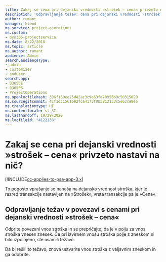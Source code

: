 ```yaml
---
title: Zakaj se cena pri dejanski vrednosti »strošek – cena« privzeto nastavi na nič?
description: 'Odpravljanje težav: cena pri dejanski vrednosti »strošek – cena« se privzeto nastavi na 0.'
author: rumant
manager: kfend
ms.service: project-operations
ms.custom:
- dyn365-projectservice
ms.date: 8/22/2018
ms.topic: article
ms.author: rumant
audience: Admin
search.audienceType:
- admin
- customizer
- enduser
search.app:
- D365CE
- D365PS
- ProjectOperations
ms.openlocfilehash: 306f169ee25d42ac3c9e63fa70956b9c50315829
ms.sourcegitcommit: 4cf1dc1561b92fca4175f0b3813133c5e63ce8e6
ms.translationtype: HT
ms.contentlocale: sl-SI
ms.lasthandoff: 10/28/2020
ms.locfileid: "4122138"
---
```

# <a name="why-is-the-price-defaulting-to-zero-on-expense-cost-actuals"></a>Zakaj se cena pri dejanski vrednosti »strošek – cena« privzeto nastavi na nič?

[!INCLUDE[cc-applies-to-psa-app-3.x](../includes/cc-applies-to-psa-app-3x.md)]

To pogosto vprašanje se nanaša na dejansko vrednost stroška, kjer je razred transakcije nastavljen na »Strošek«, vrsta transakcije pa je »Cena«.

## <a name="troubleshooting-cost-rates-on-expense-cost-actuals"></a>Odpravljanje težav v povezavi s cenami pri dejanski vrednosti »strošek – cena«

Odprite povezani vnos stroška in se prepričajte, da je v polju za vnos stroška vnesen znesek. Če pri izvirnem vnosu stroška polje z zneskom ni bilo izpolnjeno, ste osamili težavo.
 
Da bi rešili to težavo, znova ustvarite vnos stroška z veljavnim zneskom in ga odobrite.
